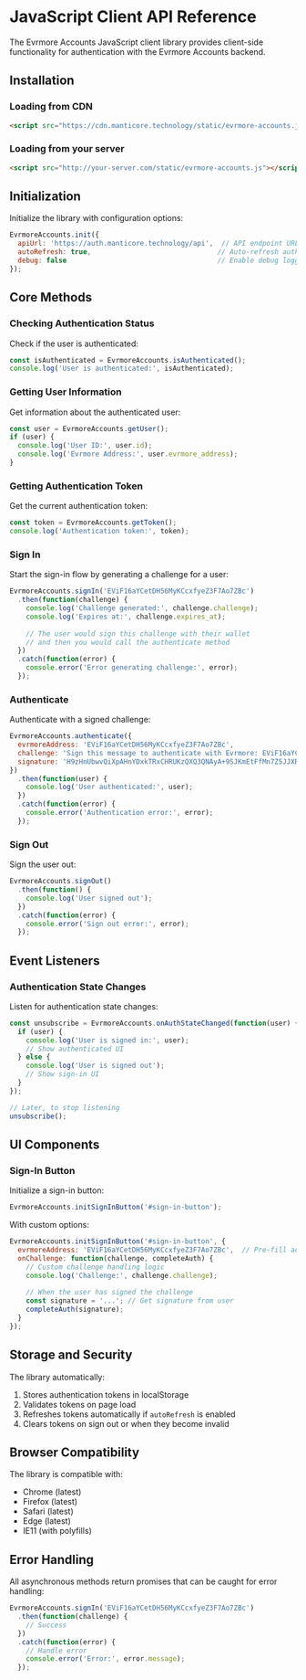 # JavaScript Client API Reference

The Evrmore Accounts JavaScript client library provides client-side functionality for authentication with the Evrmore Accounts backend.

## Installation

### Loading from CDN

```html
<script src="https://cdn.manticore.technology/static/evrmore-accounts.js"></script>
```

### Loading from your server

```html
<script src="http://your-server.com/static/evrmore-accounts.js"></script>
```

## Initialization

Initialize the library with configuration options:

```javascript
EvrmoreAccounts.init({
  apiUrl: 'https://auth.manticore.technology/api',  // API endpoint URL
  autoRefresh: true,                               // Auto-refresh authentication (default: true)
  debug: false                                     // Enable debug logging (default: false)
});
```

## Core Methods

### Checking Authentication Status

Check if the user is authenticated:

```javascript
const isAuthenticated = EvrmoreAccounts.isAuthenticated();
console.log('User is authenticated:', isAuthenticated);
```

### Getting User Information

Get information about the authenticated user:

```javascript
const user = EvrmoreAccounts.getUser();
if (user) {
  console.log('User ID:', user.id);
  console.log('Evrmore Address:', user.evrmore_address);
}
```

### Getting Authentication Token

Get the current authentication token:

```javascript
const token = EvrmoreAccounts.getToken();
console.log('Authentication token:', token);
```

### Sign In

Start the sign-in flow by generating a challenge for a user:

```javascript
EvrmoreAccounts.signIn('EViF16aYCetDH56MyKCcxfyeZ3F7Ao7ZBc')
  .then(function(challenge) {
    console.log('Challenge generated:', challenge.challenge);
    console.log('Expires at:', challenge.expires_at);
    
    // The user would sign this challenge with their wallet
    // and then you would call the authenticate method
  })
  .catch(function(error) {
    console.error('Error generating challenge:', error);
  });
```

### Authenticate

Authenticate with a signed challenge:

```javascript
EvrmoreAccounts.authenticate({
  evrmoreAddress: 'EViF16aYCetDH56MyKCcxfyeZ3F7Ao7ZBc',
  challenge: 'Sign this message to authenticate with Evrmore: EViF16aYCetDH56MyKCcxfyeZ3F7Ao7ZBc:1741815113:c4365fe48492d73f',
  signature: 'H9zHnUbwvQiXpAHnYDxkTRxCHRUKzQXQ3QNAyA+9SJKmEtFfMn7Z5JJXRQs29Jzf6HjA0e2yqC1Xk/9M94Uz6Sc='
})
  .then(function(user) {
    console.log('User authenticated:', user);
  })
  .catch(function(error) {
    console.error('Authentication error:', error);
  });
```

### Sign Out

Sign the user out:

```javascript
EvrmoreAccounts.signOut()
  .then(function() {
    console.log('User signed out');
  })
  .catch(function(error) {
    console.error('Sign out error:', error);
  });
```

## Event Listeners

### Authentication State Changes

Listen for authentication state changes:

```javascript
const unsubscribe = EvrmoreAccounts.onAuthStateChanged(function(user) {
  if (user) {
    console.log('User is signed in:', user);
    // Show authenticated UI
  } else {
    console.log('User is signed out');
    // Show sign-in UI
  }
});

// Later, to stop listening
unsubscribe();
```

## UI Components

### Sign-In Button

Initialize a sign-in button:

```javascript
EvrmoreAccounts.initSignInButton('#sign-in-button');
```

With custom options:

```javascript
EvrmoreAccounts.initSignInButton('#sign-in-button', {
  evrmoreAddress: 'EViF16aYCetDH56MyKCcxfyeZ3F7Ao7ZBc',  // Pre-fill address
  onChallenge: function(challenge, completeAuth) {
    // Custom challenge handling logic
    console.log('Challenge:', challenge.challenge);
    
    // When the user has signed the challenge
    const signature = '...'; // Get signature from user
    completeAuth(signature);
  }
});
```

## Storage and Security

The library automatically:

1. Stores authentication tokens in localStorage
2. Validates tokens on page load
3. Refreshes tokens automatically if `autoRefresh` is enabled
4. Clears tokens on sign out or when they become invalid

## Browser Compatibility

The library is compatible with:

- Chrome (latest)
- Firefox (latest)
- Safari (latest)
- Edge (latest)
- IE11 (with polyfills)

## Error Handling

All asynchronous methods return promises that can be caught for error handling:

```javascript
EvrmoreAccounts.signIn('EViF16aYCetDH56MyKCcxfyeZ3F7Ao7ZBc')
  .then(function(challenge) {
    // Success
  })
  .catch(function(error) {
    // Handle error
    console.error('Error:', error.message);
  });
``` 